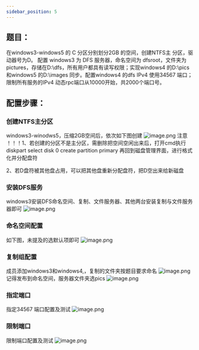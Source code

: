 ```yaml
---
sidebar_position: 5
---
```


## **题目：**
 在windows3-windows5 的 C 分区分别划分2GB 的空间，创建NTFS主 分区，驱动器号为D。 配置 windows3 为 DFS 服务器，命名空间为 dfsroot，文件夹为 pictures，存储在D:\dfs，所有用户都具有读写权限；实现windows4 的D:\pics 和windows5 的D:\images 同步。配置windows4 的dfs IPv4 使用34567 端口；限制所有服务的IPv4 动态rpc端口从10000开始，共2000个端口号。  
## 配置步骤：
### 创建NTFS主分区
windows3-winodws5，压缩2GB空间后，依次如下图创建
![image.png](https://cdn.nlark.com/yuque/0/2024/png/33622884/1714284341688-bf874cab-0dc0-4ca6-a00a-ae6dfd58751d.png#averageHue=%23f6f5f5&clientId=uae6f84ce-0418-4&from=paste&height=799&id=ucae0d168&originHeight=799&originWidth=1680&originalType=binary&ratio=1&rotation=0&showTitle=false&size=235148&status=done&style=none&taskId=ua6331437-91d3-4e88-bf1a-16b8d06fd23&title=&width=1680)
注意 ！！！1、若创建的分区不是主分区，需删除把空间空闲出来后，打开cmd执行
diskpart
select disk 0
create partition primary
再回到磁盘管理界面，进行格式化并分配盘符

2、若D盘符被其他盘占用，可以把其他盘重新分配盘符，把D空出来给新磁盘
### 安装DFS服务
windows3安装DFS命名空间、复制、文件服务器、其他两台安装复制与文件服务器即可
![image.png](https://cdn.nlark.com/yuque/0/2024/png/33622884/1714285144838-1493dfeb-66ba-4065-a28a-a5a160a7044a.png#averageHue=%23f9f8f8&clientId=uae6f84ce-0418-4&from=paste&height=692&id=u437ac24b&originHeight=692&originWidth=975&originalType=binary&ratio=1&rotation=0&showTitle=false&size=57572&status=done&style=none&taskId=ued5a2dba-bf4f-4bd4-bb5b-1c85da3d93b&title=&width=975)
### 命名空间配置
如下图，未提及的选默认项即可
![image.png](https://cdn.nlark.com/yuque/0/2024/png/33622884/1714288988226-d07ff49c-d8aa-4eee-ac6c-a5bc213e2fa8.png#averageHue=%23ededed&clientId=uae6f84ce-0418-4&from=paste&height=694&id=ud9bbd336&originHeight=694&originWidth=1512&originalType=binary&ratio=1&rotation=0&showTitle=false&size=126610&status=done&style=none&taskId=u4638100b-b7b2-4af5-a274-437a3b32686&title=&width=1512)
### 复制组配置
成员添加windows3和windows4,，复制的文件夹按题目要求命名
![image.png](https://cdn.nlark.com/yuque/0/2024/png/33622884/1714288407267-ab955867-bfac-4a60-9460-8149fa138533.png#averageHue=%23ececeb&clientId=uae6f84ce-0418-4&from=paste&height=366&id=ub0c4974a&originHeight=366&originWidth=1660&originalType=binary&ratio=1&rotation=0&showTitle=false&size=81537&status=done&style=none&taskId=u314c63d8-bf70-4278-ba47-206b8be1e06&title=&width=1660)
记得发布到命名空间，服务器文件夹选pics
![image.png](https://cdn.nlark.com/yuque/0/2024/png/33622884/1714288898627-9d8449ee-d33c-4c15-9a09-924d60227a9d.png#averageHue=%23efefef&clientId=uae6f84ce-0418-4&from=paste&height=432&id=udde5aecb&originHeight=432&originWidth=1675&originalType=binary&ratio=1&rotation=0&showTitle=false&size=71781&status=done&style=none&taskId=u7da12e4d-72f1-41fd-b5e2-3b8de1657e8&title=&width=1675)
### 指定端口
指定34567 端口配置及测试
![image.png](https://cdn.nlark.com/yuque/0/2024/png/33622884/1713879418123-1ea6374d-fd70-4e06-b830-d604f8e9b907.png#averageHue=%23110f0e&clientId=u96ccc815-7142-4&from=paste&height=589&id=zMH5o&originHeight=663&originWidth=802&originalType=binary&ratio=1.125&rotation=0&showTitle=false&size=68939&status=done&style=none&taskId=u9f565f11-427a-471f-ac45-e29d8bddbe7&title=&width=712.8888888888889)
### 限制端口
限制端口配置及测试
![image.png](https://cdn.nlark.com/yuque/0/2024/png/33622884/1714294889736-883c4d53-e24e-4d61-9deb-e5472ccf4c90.png#averageHue=%231c1c1b&clientId=u5d3dd643-d939-4&from=paste&height=625&id=u1939c927&originHeight=625&originWidth=1170&originalType=binary&ratio=1&rotation=0&showTitle=false&size=46937&status=done&style=none&taskId=uc665f618-c0f9-4d81-867b-c5709c1bd9f&title=&width=1170)

